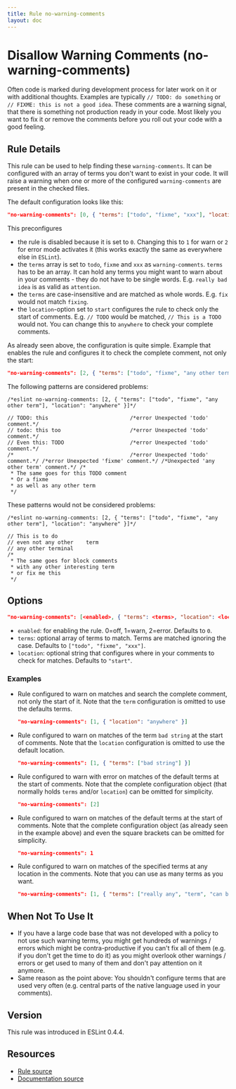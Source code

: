 ```yaml
---
title: Rule no-warning-comments
layout: doc
---
```

<!-- Note: No pull requests accepted for this file. See README.md in the root directory for details. -->
# Disallow Warning Comments (no-warning-comments)

Often code is marked during development process for later work on it or with additional thoughts. Examples are typically `// TODO: do something` or `// FIXME: this is not a good idea`. These comments are a warning signal, that there is something not production ready in your code. Most likely you want to fix it or remove the comments before you roll out your code with a good feeling.

## Rule Details

This rule can be used to help finding these `warning-comments`. It can be configured with an array of terms you don't want to exist in your code. It will raise a warning when one or more of the configured `warning-comments` are present in the checked files.

The default configuration looks like this:

```json
"no-warning-comments": [0, { "terms": ["todo", "fixme", "xxx"], "location": "start" }]
```

This preconfigures

* the rule is disabled because it is set to `0`. Changing this to `1` for warn or `2` for error mode activates it (this works exactly the same as everywhere else in `ESLint`).
* the `terms` array is set to `todo`, `fixme` and `xxx` as `warning-comments`. `terms` has to be an array. It can hold any terms you might want to warn about in your comments - they do not have to be single words. E.g. `really bad idea` is as valid as `attention`.
* the `terms` are case-insensitive and are matched as whole words. E.g. `fix` would not match `fixing`.
* the `location`-option set to `start` configures the rule to check only the start of comments. E.g. `// TODO` would be matched, `// This is a TODO` would not. You can change this to `anywhere` to check your complete comments.

As already seen above, the configuration is quite simple. Example that enables the rule and configures it to check the complete comment, not only the start:

```json
"no-warning-comments": [2, { "terms": ["todo", "fixme", "any other term"], "location": "anywhere" }]
```

The following patterns are considered problems:

```
/*eslint no-warning-comments: [2, { "terms": ["todo", "fixme", "any other term"], "location": "anywhere" }]*/

// TODO: this                          /*error Unexpected 'todo' comment.*/
// todo: this too                      /*error Unexpected 'todo' comment.*/
// Even this: TODO                     /*error Unexpected 'todo' comment.*/
/*                                     /*error Unexpected 'todo' comment.*/ /*error Unexpected 'fixme' comment.*/ /*Unexpected 'any other term' comment.*/ /*
 * The same goes for this TODO comment
 * Or a fixme
 * as well as any other term
 */
```

These patterns would not be considered problems:

```
/*eslint no-warning-comments: [2, { "terms": ["todo", "fixme", "any other term"], "location": "anywhere" }]*/

// This is to do
// even not any other    term
// any other terminal
/*
 * The same goes for block comments
 * with any other interesting term
 * or fix me this
 */

```

## Options

```json
"no-warning-comments": [<enabled>, { "terms": <terms>, "location": <location> }]
```

* `enabled`: for enabling the rule. 0=off, 1=warn, 2=error. Defaults to `0`.
* `terms`: optional array of terms to match. Terms are matched ignoring the case. Defaults to `["todo", "fixme", "xxx"]`.
* `location`: optional string that configures where in your comments to check for matches. Defaults to `"start"`.

### Examples

* Rule configured to warn on matches and search the complete comment, not only the start of it. Note that the `term` configuration is omitted to use the defaults terms.

   ```json
   "no-warning-comments": [1, { "location": "anywhere" }]
   ```

* Rule configured to warn on matches of the term `bad string` at the start of comments. Note that the `location` configuration is omitted to use the default location.

   ```json
   "no-warning-comments": [1, { "terms": ["bad string"] }]
   ```

* Rule configured to warn with error on matches of the default terms at the start of comments. Note that the complete configuration object (that normally holds `terms` and/or `location`) can be omitted for simplicity.

   ```json
   "no-warning-comments": [2]
   ```

* Rule configured to warn on matches of the default terms at the start of comments. Note that the complete configuration object (as already seen in the example above) and even the square brackets can be omitted for simplicity.

   ```json
   "no-warning-comments": 1
   ```

* Rule configured to warn on matches of the specified terms at any location in the comments. Note that you can use as many terms as you want.

   ```json
   "no-warning-comments": [1, { "terms": ["really any", "term", "can be matched"], "location": "anywhere" }]
   ```

## When Not To Use It

* If you have a large code base that was not developed with a policy to not use such warning terms, you might get hundreds of warnings / errors which might be contra-productive if you can't fix all of them (e.g. if you don't get the time to do it) as you might overlook other warnings / errors or get used to many of them and don't pay attention on it anymore.
* Same reason as the point above: You shouldn't configure terms that are used very often (e.g. central parts of the native language used in your comments).

## Version

This rule was introduced in ESLint 0.4.4.

## Resources

* [Rule source](https://github.com/eslint/eslint/tree/master/lib/rules/no-warning-comments.js)
* [Documentation source](https://github.com/eslint/eslint/tree/master/docs/rules/no-warning-comments.md)
